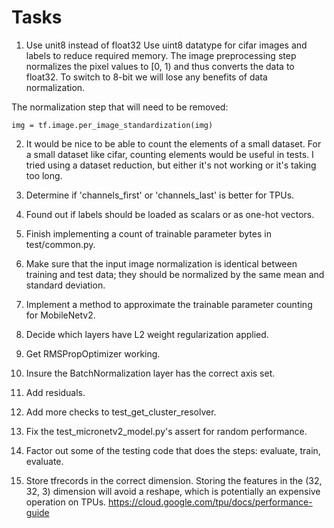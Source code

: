 
Tasks
=====
1. Use unit8 instead of float32
Use uint8 datatype for cifar images and labels to reduce required memory.
The image preprocessing step normalizes the pixel values to [0, 1) and thus 
converts the data to float32. To switch to 8-bit we will lose any benefits of
data normalization.

The normalization step that will need to be removed:

    img = tf.image.per_image_standardization(img)
    
2. It would be nice to be able to count the elements of a small dataset.
For a small dataset like cifar, counting elements would be useful in tests. I 
tried using a dataset reduction, but either it's not working or it's taking too 
long.

3. Determine if 'channels_first' or 'channels_last' is better for TPUs.

4. Found out if labels should be loaded as scalars or as one-hot vectors. 

5. Finish implementing a count of trainable parameter bytes in test/common.py. 

6. Make sure that the input image normalization is identical between training
and test data; they should be normalized by the same mean and standard 
deviation.

7. Implement a method to approximate the trainable parameter counting for 
MobileNetv2.

8. Decide which layers have L2 weight regularization applied.

9. Get RMSPropOptimizer working.

10. Insure the BatchNormalization layer has the correct axis set.

11. Add residuals.

12. Add more checks to test_get_cluster_resolver.

13. Fix the test_micronetv2_model.py's assert for random performance.

14. Factor out some of the testing code that does the steps:
        evaluate, train, evaluate.
        
15. Store tfrecords in the correct dimension. Storing the features in the 
(32, 32, 3) dimension will avoid a reshape, which is potentially an expensive 
operation on TPUs. https://cloud.google.com/tpu/docs/performance-guide
